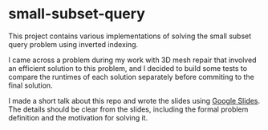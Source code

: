 # small-subset-query
This project contains various implementations of solving the small subset query problem using inverted indexing.

I came across a problem during my work with 3D mesh repair that involved an
efficient solution to this problem, and I decided to build some tests to compare
the runtimes of each solution separately before commiting to the final solution.

I made a short talk about this repo and wrote the slides using [Google Slides](https://docs.google.com/presentation/d/1SdxUIAaNRQu7FR_n2c3zedvVcVVhcKmJ3-jXrcQYN40/pub?start=false&loop=false&delayms=3000). The details should be clear from the slides, including the formal problem definition and the motivation for solving it.
